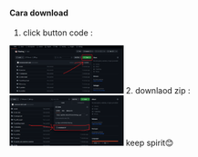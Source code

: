#### Cara download 
1. click button code : 
<img src="./assets/image1.png" alt="click code" width="200"/>
2. downlaod zip :
<img src="./assets/image2.png" alt="download zip" width="200"/>
keep spirit😊
